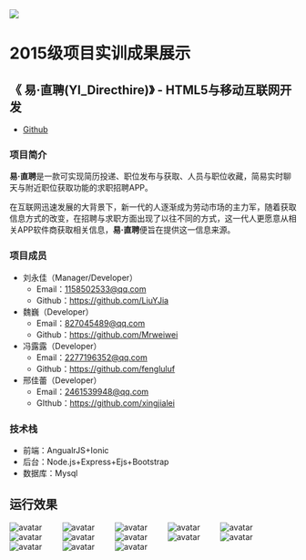 <img src="../../../image/logo.png"/>

# 2015级项目实训成果展示 

##  《 易·直聘(YI_Directhire)》  - HTML5与移动互联网开发

+ [Github](https://github.com/LiuYJia/YI_Directhire)

### 项目简介

**易·直聘**是一款可实现简历投递、职位发布与获取、人员与职位收藏，简易实时聊天与附近职位获取功能的求职招聘APP。
  
在互联网迅速发展的大背景下，新一代的人逐渐成为劳动市场的主力军，随着获取信息方式的改变，在招聘与求职方面出现了以往不同的方式，这一代人更愿意从相关APP软件商获取相关信息，**易·直聘**便旨在提供这一信息来源。

### 项目成员

+ 刘永佳（Manager/Developer）   
   + Email：1158502533@qq.com
   + Github：https://github.com/LiuYJia
+ 魏巍（Developer）
   + Email：827045489@qq.com
   + Github：https://github.com/Mrweiwei
+ 冯露露（Developer）
   + Email：2277196352@qq.com
   + Github：https://github.com/fengluluf
+ 邢佳蕾（Developer）
   + Email：2461539948@qq.com
   + GIthub：https://github.com/xingjialei

### 技术栈
+ 前端：AngualrJS+Ionic
+ 后台：Node.js+Express+Ejs+Bootstrap
+ 数据库：Mysql
## 运行效果
![avatar](image/1.png)&nbsp;&nbsp;&nbsp;&nbsp;&nbsp;&nbsp;&nbsp;&nbsp;
![avatar](image/2.png)&nbsp;&nbsp;&nbsp;&nbsp;&nbsp;&nbsp;&nbsp;&nbsp;
![avatar](image/3.png)&nbsp;&nbsp;&nbsp;&nbsp;&nbsp;&nbsp;&nbsp;&nbsp;
![avatar](image/13.png)&nbsp;&nbsp;&nbsp;&nbsp;&nbsp;&nbsp;&nbsp;&nbsp;
![avatar](image/4.png)&nbsp;&nbsp;&nbsp;&nbsp;&nbsp;&nbsp;&nbsp;&nbsp;
![avatar](image/5.png)&nbsp;&nbsp;&nbsp;&nbsp;&nbsp;&nbsp;&nbsp;&nbsp;
![avatar](image/6.png)&nbsp;&nbsp;&nbsp;&nbsp;&nbsp;&nbsp;&nbsp;&nbsp;
![avatar](image/7.png)&nbsp;&nbsp;&nbsp;&nbsp;&nbsp;&nbsp;&nbsp;&nbsp;
![avatar](image/8.png)&nbsp;&nbsp;&nbsp;&nbsp;&nbsp;&nbsp;&nbsp;&nbsp;
![avatar](image/9.png)&nbsp;&nbsp;&nbsp;&nbsp;&nbsp;&nbsp;&nbsp;&nbsp;
![avatar](image/10.png)&nbsp;&nbsp;&nbsp;&nbsp;&nbsp;&nbsp;&nbsp;&nbsp;
![avatar](image/11.png)&nbsp;&nbsp;&nbsp;&nbsp;&nbsp;&nbsp;&nbsp;&nbsp;
![avatar](image/12.png)&nbsp;&nbsp;&nbsp;&nbsp;&nbsp;&nbsp;&nbsp;&nbsp;
